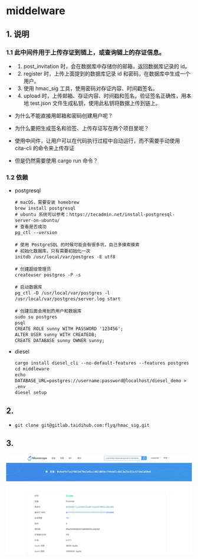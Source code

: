 # middelware

## 1. 说明

### 1.1 此中间件用于上传存证到链上，或查询链上的存证信息。
- 1. post_invitation 时，会在数据库中存储你的邮箱，返回数据库记录的 id。
- 2. register 时，上传上面提到的数据库记录 id 和密码，在数据库中生成一个用户。
- 3. 使用 hmac_sig 工具，使用密码对存证内容、时间戳签名。
- 4. upload 时，上传邮箱、存证内容、时间戳和签名，验证签名正确性，用本地 test.json 文件生成私钥，使用此私钥将数据上传到链上。  

- 为什么不能直接用邮箱和密码创建用户呢？
- 为什么要把生成签名和验签、上传存证写在两个项目里呢？
- 使用中间件，让用户可以在代码执行过程中自动运行，而不需要手动使用 cita-cli 的命令来上传存证
- 但是仍然需要使用 cargo run 命令？

### 1.2 依赖

- postgresql

	```shell
	# macOS，需要安装 homebrew
	brew install postgresql
	# ubuntu 系统可以参考：https://tecadmin.net/install-postgresql-server-on-ubuntu/
	# 查看是否成功
	pg_ctl --version

	# 使用 PostgreSQL 的时候可能会有很多坑，自己多摸索摸索
	# 初始化数据库，只有需要初始化一次
	initdb /usr/local/var/postgres -E utf8

	# 创建超级管理员
	createuser postgres -P -s

	# 启动数据库
	pg_ctl -D /usr/local/var/postgres -l /usr/local/var/postgres/server.log start

	# 创建后面会用到的用户和数据库
	sudo su postgres
	psql
	CREATE ROLE sunny WITH PASSWORD '123456';
	ALTER USER sunny WITH CREATEDB;
	CREATE DATABASE sunny OWNER sunny;
	```

- diesel

	```shell
	cargo install diesel_cli --no-default-features --features postgres
	cd middleware
	echo DATABASE_URL=postgres://username:password@localhost/diesel_demo > .env
	diesel setup
	```

## 2. 

- 
	```shell
	git clone git@gitlab.taidihub.com:flyq/hmac_sig.git
	
	```

## 3. 
![middleware-upload](../images/middleware-upload.png)
